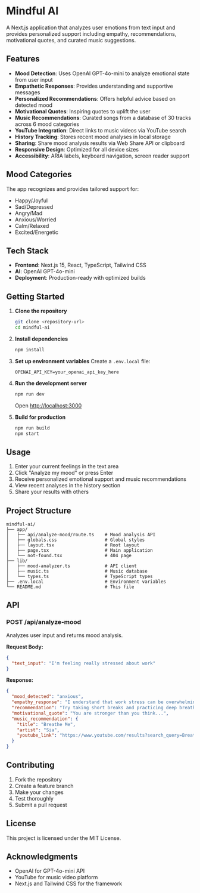 # Mindful AI

A Next.js application that analyzes user emotions from text input and provides personalized support including empathy, recommendations, motivational quotes, and curated music suggestions.

## Features

- **Mood Detection**: Uses OpenAI GPT-4o-mini to analyze emotional state from user input
- **Empathetic Responses**: Provides understanding and supportive messages
- **Personalized Recommendations**: Offers helpful advice based on detected mood
- **Motivational Quotes**: Inspiring quotes to uplift the user
- **Music Recommendations**: Curated songs from a database of 30 tracks across 6 mood categories
- **YouTube Integration**: Direct links to music videos via YouTube search
- **History Tracking**: Stores recent mood analyses in local storage
- **Sharing**: Share mood analysis results via Web Share API or clipboard
- **Responsive Design**: Optimized for all device sizes
- **Accessibility**: ARIA labels, keyboard navigation, screen reader support

## Mood Categories

The app recognizes and provides tailored support for:
- Happy/Joyful
- Sad/Depressed
- Angry/Mad
- Anxious/Worried
- Calm/Relaxed
- Excited/Energetic

## Tech Stack

- **Frontend**: Next.js 15, React, TypeScript, Tailwind CSS
- **AI**: OpenAI GPT-4o-mini
- **Deployment**: Production-ready with optimized builds

## Getting Started

1. **Clone the repository**
   ```bash
   git clone <repository-url>
   cd mindful-ai
   ```

2. **Install dependencies**
   ```bash
   npm install
   ```

3. **Set up environment variables**
   Create a `.env.local` file:
   ```
   OPENAI_API_KEY=your_openai_api_key_here
   ```

4. **Run the development server**
   ```bash
   npm run dev
   ```
   Open [http://localhost:3000](http://localhost:3000)

5. **Build for production**
   ```bash
   npm run build
   npm start
   ```

## Usage

1. Enter your current feelings in the text area
2. Click "Analyze my mood" or press Enter
3. Receive personalized emotional support and music recommendations
4. View recent analyses in the history section
5. Share your results with others

## Project Structure

```
mindful-ai/
├── app/
│   ├── api/analyze-mood/route.ts    # Mood analysis API
│   ├── globals.css                  # Global styles
│   ├── layout.tsx                   # Root layout
│   ├── page.tsx                     # Main application
│   └── not-found.tsx                # 404 page
├── lib/
│   ├── mood-analyzer.ts             # API client
│   ├── music.ts                     # Music database
│   └── types.ts                     # TypeScript types
├── .env.local                       # Environment variables
└── README.md                        # This file
```

## API

### POST /api/analyze-mood

Analyzes user input and returns mood analysis.

**Request Body:**
```json
{
  "text_input": "I'm feeling really stressed about work"
}
```

**Response:**
```json
{
  "mood_detected": "anxious",
  "empathy_response": "I understand that work stress can be overwhelming...",
  "recommendation": "Try taking short breaks and practicing deep breathing...",
  "motivational_quote": "You are stronger than you think...",
  "music_recommendation": {
    "title": "Breathe Me",
    "artist": "Sia",
    "youtube_link": "https://www.youtube.com/results?search_query=Breathe+Me+by+Sia"
  }
}
```

## Contributing

1. Fork the repository
2. Create a feature branch
3. Make your changes
4. Test thoroughly
5. Submit a pull request

## License

This project is licensed under the MIT License.

## Acknowledgments

- OpenAI for GPT-4o-mini API
- YouTube for music video platform
- Next.js and Tailwind CSS for the framework
